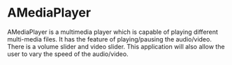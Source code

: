 # AMediaPlayer
AMediaPlayer is a multimedia player which is capable of playing different multi-media files. 
It has the feature of playing/pausing the audio/video. 
There is a volume slider and video slider. 
This application will also allow the user to vary the speed of the audio/video.
